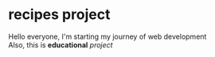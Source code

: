 # recipes project
Hello everyone, I'm starting my journey of web development  
   Also, this is **educational** *project*

